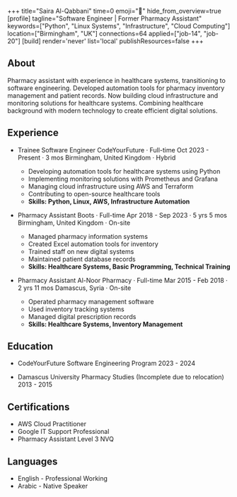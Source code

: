 +++
title="Saira Al-Qabbani"
time=0
emoji="👤"
hide_from_overview=true
[profile]
tagline="Software Engineer | Former Pharmacy Assistant"
keywords=["Python", "Linux Systems", "Infrastructure", "Cloud Computing"]
location=["Birmingham", "UK"]
connections=64
applied=["job-14", "job-20"]
[build]
render='never'
list='local'
publishResources=false
+++

## About

Pharmacy assistant with experience in healthcare systems, transitioning to software engineering. Developed automation tools for pharmacy inventory management and patient records. Now building cloud infrastructure and monitoring solutions for healthcare systems. Combining healthcare background with modern technology to create efficient digital solutions.

## Experience

- Trainee Software Engineer
  CodeYourFuture · Full-time
  Oct 2023 - Present · 3 mos
  Birmingham, United Kingdom · Hybrid

  - Developing automation tools for healthcare systems using Python
  - Implementing monitoring solutions with Prometheus and Grafana
  - Managing cloud infrastructure using AWS and Terraform
  - Contributing to open-source healthcare tools
  - **Skills: Python, Linux, AWS, Infrastructure Automation**

- Pharmacy Assistant
  Boots · Full-time
  Apr 2018 - Sep 2023 · 5 yrs 5 mos
  Birmingham, United Kingdom · On-site

  - Managed pharmacy information systems
  - Created Excel automation tools for inventory
  - Trained staff on new digital systems
  - Maintained patient database records
  - **Skills: Healthcare Systems, Basic Programming, Technical Training**

- Pharmacy Assistant
  Al-Noor Pharmacy · Full-time
  Mar 2015 - Feb 2018 · 2 yrs 11 mos
  Damascus, Syria · On-site
  - Operated pharmacy management software
  - Used inventory tracking systems
  - Managed digital prescription records
  - **Skills: Healthcare Systems, Inventory Management**

## Education

- CodeYourFuture
  Software Engineering Program
  2023 - 2024

- Damascus University
  Pharmacy Studies (Incomplete due to relocation)
  2013 - 2015

## Certifications

- AWS Cloud Practitioner
- Google IT Support Professional
- Pharmacy Assistant Level 3 NVQ

## Languages

- English - Professional Working
- Arabic - Native Speaker
